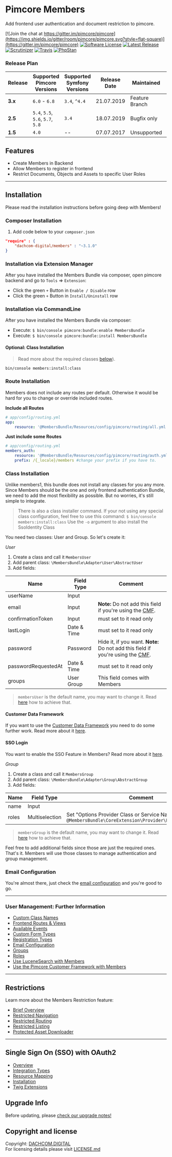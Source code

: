 # Pimcore Members
Add frontend user authentication and document restriction to pimcore.

[![Join the chat at https://gitter.im/pimcore/pimcore](https://img.shields.io/gitter/room/pimcore/pimcore.svg?style=flat-square)](https://gitter.im/pimcore/pimcore)
[![Software License](https://img.shields.io/badge/license-GPLv3-brightgreen.svg?style=flat-square)](LICENSE.md)
[![Latest Release](https://img.shields.io/packagist/v/dachcom-digital/members.svg?style=flat-square)](https://packagist.org/packages/dachcom-digital/members)
[![Scrutinizer](https://img.shields.io/scrutinizer/g/dachcom-digital/pimcore-members.svg?style=flat-square)](https://www.scrutinizer-ci.com/g/dachcom-digital/pimcore-members/)
[![Travis](https://img.shields.io/travis/com/dachcom-digital/pimcore-members/master.svg?style=flat-square)](https://travis-ci.com/dachcom-digital/pimcore-members)
[![PhpStan](https://img.shields.io/badge/PHPStan-level%202-brightgreen.svg?style=flat-square)](#)

### Release Plan

| Release | Supported Pimcore Versions        | Supported Symfony Versions | Release Date | Maintained     | Branch     |
|---------|-----------------------------------|----------------------------|--------------|----------------|------------|
| **3.x** | `6.0` - `6.8`                     | `3.4`, `^4.4`              | 21.07.2019   | Feature Branch | dev-master |
| **2.5** | `5.4`, `5.5`, `5.6`, `5.7`, `5.8` | `3.4`                      | 18.07.2019   | Bugfix only    | 2.5        |
| **1.5** | `4.0`                             | --                         | 07.07.2017   | Unsupported    | pimcore4   |

## Features
* Create Members in Backend
* Allow Members to register in frontend
* Restrict Documents, Objects and Assets to specific User Roles

***

## Installation
Please read the installation instructions before going deep with Members!

### Composer Installation
1. Add code below to your `composer.json`    

```json
"require" : {
    "dachcom-digital/members" : "~3.1.0"
}
```

### Installation via Extension Manager
After you have installed the Members Bundle via composer, open pimcore backend and go to `Tools` => `Extension`:
- Click the green `+` Button in `Enable / Disable` row
- Click the green `+` Button in `Install/Uninstall` row

### Installation via CommandLine
After you have installed the Members Bundle via composer:
- Execute: `$ bin/console pimcore:bundle:enable MembersBundle`
- Execute: `$ bin/console pimcore:bundle:install MembersBundle`

#### Optional: Class Installation

> Read more about the required classes [below](./README.md#class-installation)).

```bash
bin/console members:install:class
```

### Route Installation
Members does not include any routes per default. Otherwise it would be hard for you to change or override included routes. 

**Include all Routes**
```yaml
# app/config/routing.yml
app:
    resource: '@MembersBundle/Resources/config/pimcore/routing/all.yml'
```

**Just include some Routes**
```yaml
# app/config/routing.yml
members_auth:
    resource: '@MembersBundle/Resources/config/pimcore/routing/auth.yml'
    prefix: /{_locale}/members #change your prefix if you have to.
```

### Class Installation
Unlike members1, this bundle does not install any classes for you any more.
Since Members should be the one and only frontend authentication Bundle, we need to add the most flexibility as possible.
But no worries, it's still simple to integrate.

> There is also a class installer command. If your not using any special class configuration, feel free to use this command: `$ bin/console members:install:class`
> Use the `-o` argument to also install the SsoIdentity Class 

You need two classes: User and Group. So let's create it:

*User*  
1. Create a class and call it `MembersUser`
2. Add parent class: `\MembersBundle\Adapter\User\AbstractUser`
3. Add fields:

| Name | Field Type | Comment |
|---------------------|-------------|-------------------------------|
| userName | Input |  |
| email | Input |  **Note:** Do not add this field if you're using the [CMF](docs/20_CustomClassName.md). |
| confirmationToken | Input | must set to it read only |
| lastLogin | Date & Time | must set to it read only |
| password | Password | Hide it, if you want. **Note:** Do not add this field if you're using the [CMF](docs/20_CustomClassName.md). |
| passwordRequestedAt | Date & Time | must set to it read only |
| groups | User Group | This field comes with Members |

> `membersUser` is the default name, you may want to change it. Read [here](docs/20_CustomClassName.md) how to achieve that.

#### Customer Data Framework
If you want to use the [Customer Data Framework](https://github.com/pimcore/customer-data-framework) you need to do some further work. Read more about it [here](docs/300_CustomerDataFw.md).

#### SSO Login
You want to enable the SSO Feature in Members? Read more about it [here](./docs/SSO/20_Installation.md).

*Group*  
1. Create a class and call it `MembersGroup`
2. Add parent class: `\MembersBundle\Adapter\Group\AbstractGroup`
3. Add fields:

| Name | Field Type | Comment |
|---------------------|-------------|-------------------------------|
| name | Input |  |
| roles | Multiselection | Set "Options Provider Class or Service Name" to `@MembersBundle\CoreExtension\Provider\RoleOptionsProvider` |

> `membersGroup` is the default name, you may want to change it. Read [here](docs/20_CustomClassName.md) how to achieve that.

Feel free to add additional fields since those are just the required ones. That's it. Members will use those classes to manage authentication and group management.

### Email Configuration
You're almost there, just check the [email configuration](docs/70_EmailConfiguration.md) and you're good to go.

***

### User Management: Further Information
- [Custom Class Names](docs/20_CustomClassName.md)
- [Frontend Routes & Views](docs/30_FrontendRoutes.md)
- [Available Events](docs/40_Events.md)
- [Custom Form Types](docs/50_CustomFormTypes.md)
- [Registration Types](docs/60_RegistrationTypes.md)
- [Email Configuration](docs/70_EmailConfiguration.md)
- [Groups](docs/80_Groups.md)
- [Roles](docs/90_Roles.md)
- [Use LuceneSearch with Members](docs/100_LuceneSearch.md)
- [Use the Pimcore Customer Framework with Members](docs/300_CustomerDataFw.md)

***

## Restrictions
Learn more about the Members Restriction feature:

- [Brief Overview](docs/200_Restrictions.md)
- [Restricted Navigation](docs/210_RestrictedNavigation.md)
- [Restricted Routing](docs/220_RestrictedRouting.md)
- [Restricted Listing](docs/230_RestrictListing.md)
- [Protected Asset Downloader](docs/240_AssetProtection.md)

***

## Single Sign On (SSO) with OAuth2
- [Overview](./docs/SSO/10_Overview.md)
- [Integration Types](./docs/SSO/11_IntegrationTypes.md)
- [Resource Mapping](./docs/SSO/12_ResourceMapping.md)
- [Installation](./docs/SSO/20_Installation.md)
- [Twig Extensions](./docs/SSO/30_TwigExtensions.md)

## Upgrade Info
Before updating, please [check our upgrade notes!](UPGRADE.md)

## Copyright and license
Copyright: [DACHCOM.DIGITAL](http://dachcom-digital.ch)  
For licensing details please visit [LICENSE.md](LICENSE.md)  

